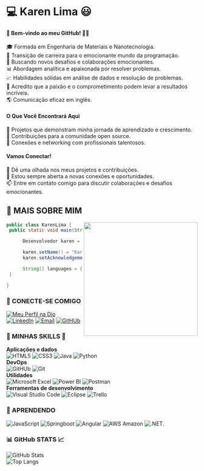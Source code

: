 # :computer: Karen Lima :smiley:

#### 👋 Bem-vindo ao meu GitHub! 👩‍💻  
🎓 Formada em Engenharia de Materiais e Nanotecnologia.   
🚀 Transição de carreira para o emocionante mundo da programação.   
🌟 Buscando novos desafios e colaborações emocionantes.  
📊 Abordagem analítica e apaixonada por resolver problemas.  
📈 Habilidades sólidas em análise de dados e resolução de problemas.  
🌟 Acredito que a paixão e o comprometimento podem levar a resultados incríveis.   
🌎 Comunicação eficaz em inglês.  
#### O Que Você Encontrará Aqui  
💼 Projetos que demonstram minha jornada de aprendizado e crescimento.  
🤝 Contribuições para a comunidade open source.  
🔗 Conexões e networking com profissionais talentosos.  
#### Vamos Conectar!  
👀 Dê uma olhada nos meus projetos e contribuições.  
🤝 Estou sempre aberta a novas conexões e oportunidades.  
📫 Entre em contato comigo para discutir colaborações e desafios emocionantes.  

## 💜 MAIS SOBRE MIM

<img align="right" width="300" loop= "infinite" src="https://i2.wp.com/allhtaccess.info/wp-content/uploads/2018/03/programming.gif?fit=1281%2C716&ssl=1" />

```java
public class KarenLima {
 public static void main(String args[]) {

      Desenvolvedor karen = new Desenvolvedor();

      karen.setName() = "Karen Christina Lima de Santana";
      karen.setAcknowledgements() = "BackEnd";

      String[] languages = {"Java", "Python", "JavaScript"};
 }

}
````

### :link: CONECTE-SE COMIGO

[![Meu Perfil na Dio](https://img.shields.io/badge/Meu_Perfil_na_DIO-000?style=for-the-badge&logologoColor=0E76A8)](https://web.dio.me/users/lima_kcls/?tab=skills)
[![LinkedIn](https://img.shields.io/badge/LinkedIn-000?style=for-the-badge&logo=linkedin&logoColor=0E76A8)](https://www.linkedin.com/in/karen-lima-602a77277)
[![Email](https://img.shields.io/badge/Gmail-000?style=for-the-badge&logo=gmail&logoColor=orange)](lima.kcls@gmail.com)
[![GitHUb](https://img.shields.io/badge/GitHub-100000?style=for-the-badge&logo=github&logoColor=white)](https://github.com/karenCLima)

### :hammer: MINHAS SKILLS :wrench:

**Aplicações e dados**  
![HTML5](https://img.shields.io/badge/HTML5-000?style=for-the-badge&logo=html5)
![CSS3](https://img.shields.io/badge/CSS3-000?style=for-the-badge&logo=css3&logoColor=264CE4)
![Java](https://img.shields.io/badge/Java-000?style=for-the-badge&logo=java)
![Python](https://img.shields.io/badge/Python-000?style=for-the-badge&logo=python)  
**DevOps**  
![GitHUb](https://img.shields.io/badge/GitHub-100000?style=for-the-badge&logo=github&logoColor=white)
![Git](https://img.shields.io/badge/Git-000?style=for-the-badge&logo=git&logoColor=E34F26)  
**Utilidades**  
![Microsoft Excel](https://img.shields.io/badge/Microsoft_Excel-000?style=for-the-badge&logo=microsoft-excel&logoColor=217346)
![Power BI](https://img.shields.io/badge/Power_BI-000?style=for-the-badge&logo=Power%20BI&logoColor=F2C811)
![Postman](https://img.shields.io/badge/-Postman-000?style=for-the-badge&logo=postman)  
**Ferramentas de desenvolvimento**  
![Visual Studio Code](https://img.shields.io/badge/-Visual%20Studio%20Code-000?style=for-the-badge&logo=visual-studio-code&logoColor=007ACC)
![Eclipse](https://img.shields.io/badge/-Eclipse-000?style=for-the-badge&logo=eclipse-ide&logoColor=2C2255)
![Trello](https://img.shields.io/badge/-Trello-000?style=for-the-badge&logo=trello&logoColor=007ACC)  

### :notebook: APRENDENDO
![JavaScript](https://img.shields.io/badge/JavaScript-000?style=for-the-badge&logo=javascript)
![Springboot](https://img.shields.io/badge/Spring_Boot-000?style=for-the-badge&logo=spring-boot)
![Angular](https://img.shields.io/badge/Angular-000?style=for-the-badge&logo=angular&logoColor=DD0031)
![AWS Amazon](https://img.shields.io/badge/Amazon_AWS-000?style=for-the-badge&logo=amazonaws&logoColor=FF9900)
![.NET](https://img.shields.io/badge/.NET-000?style=for-the-badge&logo=dotnet&logoColor=512BD4).

### :bar_chart: GitHub STATS :chart_with_upwards_trend:
![GitHub Stats](https://github-readme-stats.vercel.app/api?username=karenCLima&theme=transparent&bg_color=000&border_color=30A3DC&show_icons=true&icon_color=30A3DC&title_color=E94D5F&text_color=FFF)  
![Top Langs](https://github-readme-stats-git-masterrstaa-rickstaa.vercel.app/api/top-langs/?username=karenCLima&bg_color=000&border_color=30A3DC&title_color=E94D5F&text_color=FFF)
